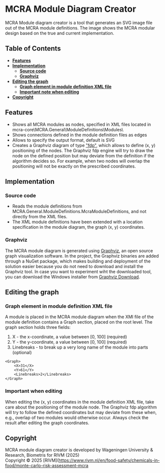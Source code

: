 # **MCRA Module Diagram Creator**

MCRA Module diagram creator is a tool that generates an SVG image file out of the MCRA module definitions. The image shows the MCRA modular design based on the true and current implementation.

## **Table of Contents**
  - [**Features**](#features)
  - [**Implementation**](#implementation)
    - [**Source code**](#source-code)
    - [**Graphviz**](#graphviz)
  - [**Editing the graph**](#editing-the-graph)
    - [**Graph element in module definition XML file**](#graph-element-in-module-definition-xml-file)
    - [**Important note when editing**](#important-note-when-editing)
  - [**Copyright**](#copyright)

## Features
- Shows all MCRA modules as nodes, specified in XML files located in mcra-core\MCRA.General\ModuleDefinitions\Modules\
- Shows connections defined in the module definition files as edges
- Allows to specify the output format, default is SVG
- Creates a Graphviz diagram of type ["fdp"](https://www.graphviz.org/pdf/dot.1.pdf), which allows to define (x, y) positioning of the nodes.
The Graphviz fdp engine will try to draw the node on the defined position but may deviate from the definition if the algorithm decides so. For example, when two nodes will overlap the positioning will not be exactly on the prescribed coordinates.

## Implementation

### Source code
- Reads the module definitions from MCRA.General.ModuleDefinitions.McraModuleDefinitions, and not directly from the XML files.
- The XML module definitions have been extended with a location specification in the module diagram, the graph (x, y) coordinates.

### Graphviz
The MCRA module diagram is generated using [Graphviz](https://graphviz.org/), an open source graph visualization software.
In the project, the Graphviz binaries are added through a NuGet package, which makes building and deployment of the solution
easier because you do not need to download and install the Graphviz tool.
In case you want to experiment wiht the downloaded tool, you can download the Windows installer from [Graphviz Download](https://graphviz.org/download/).

## Editing the graph


### Graph element in module definition XML file
A module is placed in the MCRA module diagram when the XMl file of the module definition contains a Graph section, placed on the root level.
The graph section holds three fields:

1. X             - the x-coordinate, a value between [0, 100] (required)
2. Y             - the y-coordinate, a value between [0, 100] (required)
3. Linebreaks    - to break up a very long name of the module into parts (optional)


```
<Graph>
    <X>31</X>
    <Y>61</Y>
    <Linebreaks>2</Linebreaks>
</Graph>
```

### Important when editing
When editing the (x, y) coordinates in the module definition XML file, take care about the positioning of the module node.
The Graphviz fdp algorithm will try to follow the defined coordinates but may deviate from these when, e.g., overlap of two modules would otherwise occur.
Always check the result after editing the graph coordinates.


## Copyright
MCRA module diagram creator is developed by Wageningen University & Research, Biometris for RIVM (2025)\
Copyright © 2025 [RIVM](https://www.rivm.nl/en/food-safety/chemicals-in-food/monte-carlo-risk-assessment-mcra
